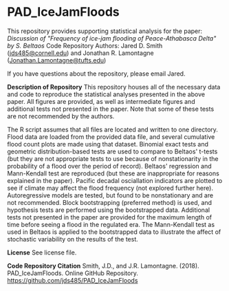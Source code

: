 # PAD_IceJamFloods

This repository provides supporting statistical analysis for the paper:
*Discussion of "Frequency of ice-jam flooding of Peace-Athabasca Delta" by S. Beltaos*
Code Repository Authors: Jared D. Smith (jds485@cornell.edu) and Jonathan R. Lamontagne (Jonathan.Lamontagne@tufts.edu)

If you have questions about the repository, please email Jared.

**Description of Repository**
This repository houses all of the necessary data and code to reproduce the statistical analyses presented in the above paper. All figures are provided, as well as intermediate figures and additional tests not presented in the paper. Note that some of these tests are not recommended by the authors.

The R script assumes that all files are located and written to one directory.
Flood data are loaded from the provided data file, and several cumulative flood count plots are made using that dataset.
Binomial exact tests and geometric distribution-based tests are used to compare to Beltaos' t-tests (but they are not appropriate tests to use because of nonstationarity in the probability of a flood over the period of record).
Beltaos' regression and Mann-Kendall test are reproduced (but these are inappropriate for reasons explained in the paper).
Pacific decadal osciallation indicators are plotted to see if climate may affect the flood frequency (not explored further here).
Autoregressive models are tested, but found to be nonstationary and are not recommended.
Block bootstrapping (preferred method) is used, and hypothesis tests are performed using the bootstrapped data. Additional tests not presented in the paper are provided for the maximum length of time before seeing a flood in the regulated era.
The Mann-Kendall test as used in Beltaos is applied to the bootstrapped data to illustrate the affect of stochastic variability on the results of the test.

**License**
See license file.

**Code Repository Citation**
Smith, J.D., and J.R. Lamontagne. (2018). PAD_IceJamFloods. Online GitHub Repository. https://github.com/jds485/PAD_IceJamFloods
